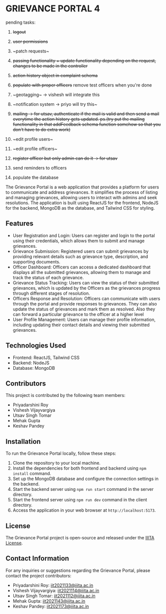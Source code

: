 # GRIEVANCE PORTAL 4

pending tasks: 
1. ~~logout~~
2. ~~user permissions~~
3. ~patch requests~
4. ~~passing functionality + update functionality depending on the request, changes to be made in the controller~~
5. ~~action history object in complaint schema~~
6. ~~populate with proper officers~~ remove test officers when you're done
7. ~geotagging~ -> vishesh will integrate this
8. ~notification system -> priyo will try this~
9. ~~mailing -> for utsav, authenticate if the mail is valid and then send a mail everytime the action history gets updated. ps.(try put the mailing functionality in that addFeedback schema function somehow so that you don't have to do extra work)~~

10. ~edit profile users~
11. ~edit profile officers~
12. ~~register officer but only admin can do it -> for utsav~~
13. send reminders to officers
14. populate the database


The Grievance Portal is a web application that provides a platform for users to communicate and address grievances. It simplifies the process of listing and managing grievances, allowing users to interact with admins and seek resolutions. The application is built using ReactJS for the frontend, NodeJS for the backend, MongoDB as the database, and Tailwind CSS for styling.

## Features

- User Registration and Login: Users can register and login to the portal using their credentials, which allows them to submit and manage grievances.
- Grievance Submission: Registered users can submit grievances by providing relevant details such as grievance type, description, and supporting documents.
- Officer Dashboard: Officers can access a dedicated dashboard that displays all the submitted grievances, allowing them to manage and track the status of each grievance.
- Grievance Status Tracking: Users can view the status of their submitted grievances, which is updated by the Officers as the grievances progress through different stages of resolution.
- Officers Response and Resolution: Officers can communicate with users through the portal and provide responses to grievances. They can also update the status of grievances and mark them as resolved. Also they can forward a particular grievance to the officer at a higher level
- User Profile Management: Users can manage their profile information, including updating their contact details and viewing their submitted grievances.

## Technologies Used

- Frontend: ReactJS, Tailwind CSS
- Backend: NodeJS
- Database: MongoDB

## Contributors

This project is contributed by the following team members:

- Priyadarshini Roy
- Vishesh Vijayvargiya
- Utsav Singh Tomar
- Mehak Gupta
- Keshav Pandey

## Installation

To run the Grievance Portal locally, follow these steps:

1. Clone the repository to your local machine.
2. Install the dependencies for both frontend and backend using `npm install` command.
3. Set up the MongoDB database and configure the connection settings in the backend.
4. Start the backend server using `npm run start` command in the server directory.
5. Start the frontend server using `npm run dev` command in the client directory.
6. Access the application in your web browser at `http://localhost:5173`.


## License

The Grievance Portal project is open-source and released under the [IIITA License](LICENSE).

## Contact Information

For any inquiries or suggestions regarding the Grievance Portal, please contact the project contributors:

- Priyadarshini Roy: [iit2021133@iiita.ac.in](mailto:iit2021133@iiita.ac.in)
- Vishesh Vijayvargiya: [iit2021114@iiita.ac.in](mailto:iit2021114@iiita.ac.in)
- Utsav Singh Tomar: [iit2021112@iiita.ac.in](mailto:iit2021112@iiita.ac.in)
- Mehak Gupta: [iit2021143@iiita.ac.in](mailto:iit2021143@iiita.ac.in)
- Keshav Pandey: [iit2021173@iiita.ac.in](mailto:iit2021173@iiita.ac.in)
